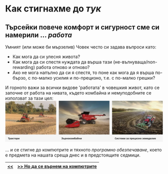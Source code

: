 Как стигнахме до _тук_
======================

[//]: # (It all started with comfort & safety which requires ... labour)
Търсейки повече комфорт и сигурност сме си намерили ... _работа_
----------------------------------------------------------------
Умният (или може би мързелив) Човек често си задава въпроси като:
+ Как мога да си улесня живота?
+ Как мога да си спестя нуждата да върша тази (не-вълнуваща/non-rewarding) работа отново и отново?
+ Ако не мога напълно да си я спестя, то поне как мога да я върша по-бързо, с по-малко усилия и по-прецизно, т.е. с по-малко грешки?

И горното важи за всички видове 'работата' в човешкия живот, като се започне от работа на нивата, където комбайна и немуподобните се използват за тази цел:
![](combines.png)

... и се стигне до компютрите и тяхното _програмно обезпечаване_, което е предмета на нашата среща днес и в предстоящите седмици.

|[<<](README.md) | [>> Но да се върнем на компютрите](s02.md)|
|---|---|

[//]: # (TODO: competing with Nature vs. competing with other humans, e.g. wars & weapons)
[//]: # (Early computers were not anywhere close to what we now think a computer is)
